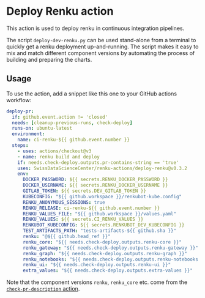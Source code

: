 # Deploy Renku action

This action is used to deploy renku in continuous integration pipelines.

The script `deploy-dev-renku.py` can be used stand-alone from a terminal to
quickly get a renku deployment up-and-running. The script makes it easy to mix
and match different component versions by automating the process of building
and preparing the charts.

## Usage

To use the action, add a snippet like this one to your GitHub actions workflow:

```yaml
deploy-pr:
  if: github.event.action != 'closed'
  needs: [cleanup-previous-runs, check-deploy]
  runs-on: ubuntu-latest
  environment:
    name: ci-renku-${{ github.event.number }}
  steps:
    - uses: actions/checkout@v3
    - name: renku build and deploy
    if: needs.check-deploy.outputs.pr-contains-string == 'true'
    uses: SwissDataScienceCenter/renku-actions/deploy-renku@v0.3.2
    env:
      DOCKER_PASSWORD: ${{ secrets.RENKU_DOCKER_PASSWORD }}
      DOCKER_USERNAME: ${{ secrets.RENKU_DOCKER_USERNAME }}
      GITLAB_TOKEN: ${{ secrets.DEV_GITLAB_TOKEN }}
      KUBECONFIG: "${{ github.workspace }}/renkubot-kube.config"
      RENKU_ANONYMOUS_SESSIONS: true
      RENKU_RELEASE: ci-renku-${{ github.event.number }}
      RENKU_VALUES_FILE: "${{ github.workspace }}/values.yaml"
      RENKU_VALUES: ${{ secrets.CI_RENKU_VALUES }}
      RENKUBOT_KUBECONFIG: ${{ secrets.RENKUBOT_DEV_KUBECONFIG }}
      TEST_ARTIFACTS_PATH: "tests-artifacts-${{ github.sha }}"
      renku: "@${{ github.head_ref }}"
      renku_core: "${{ needs.check-deploy.outputs.renku-core }}"
      renku_gateway: "${{ needs.check-deploy.outputs.renku-gateway }}"
      renku_graph: "${{ needs.check-deploy.outputs.renku-graph }}"
      renku_notebooks: "${{ needs.check-deploy.outputs.renku-notebooks }}"
      renku_ui: "${{ needs.check-deploy.outputs.renku-ui }}"
      extra_values: "${{ needs.check-deploy.outputs.extra-values }}"
```

Note that the component versions `renku`, `renku_core` etc. come from the
[`check-pr-description`
action](https://github.com/SwissDataScienceCenter/renku-actions/tree/master/check-pr-description).
